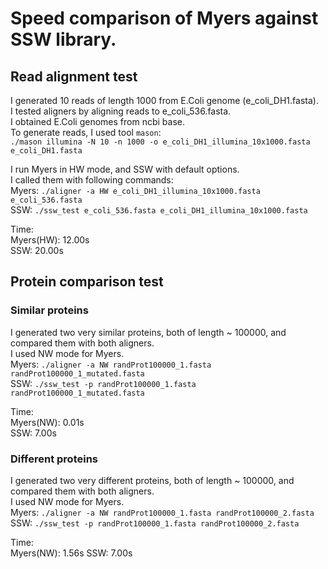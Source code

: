 # Speed comparison of Myers against SSW library.

## Read alignment test
I generated 10 reads of length 1000 from E.Coli genome (e_coli_DH1.fasta).  
I tested aligners by aligning reads to e_coli_536.fasta.  
I obtained E.Coli genomes from ncbi base.  
To generate reads, I used tool `mason`:  
  `./mason illumina -N 10 -n 1000 -o e_coli_DH1_illumina_10x1000.fasta e_coli_DH1.fasta`

I run Myers in HW mode, and SSW with default options.  
I called them with following commands:  
  Myers: `./aligner -a HW e_coli_DH1_illumina_10x1000.fasta e_coli_536.fasta`  
  SSW: `./ssw_test e_coli_536.fasta e_coli_DH1_illumina_10x1000.fasta`

Time:  
Myers(HW): 12.00s  
SSW: 20.00s  

## Protein comparison test
### Similar proteins
I generated two very similar proteins, both of length ~ 100000, and compared them with both aligners.  
I used NW mode for Myers.  
Myers: `./aligner -a NW randProt100000_1.fasta randProt100000_1_mutated.fasta`  
SSW: `./ssw_test -p randProt100000_1.fasta randProt100000_1_mutated.fasta`

Time:  
Myers(NW): 0.01s  
SSW: 7.00s

### Different proteins
I generated two very different proteins, both of length ~ 100000, and compared them with both aligners.  
I used NW mode for Myers.  
Myers: `./aligner -a NW randProt100000_1.fasta randProt100000_2.fasta`  
SSW: `./ssw_test -p randProt100000_1.fasta randProt100000_2.fasta`

Time:  
Myers(NW): 1.56s
SSW: 7.00s

